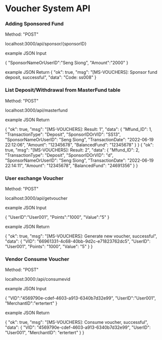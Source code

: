 # Voucher System API

### Adding Sponsored Fund
Method: "POST"

localhost:3000/api/sponsor/{sponsorID}

example JSON Input

{
"SponsorNameOrUserID":"Seng Siong",
"Amount":"2000"
}

example JSON Return
{
"ok": true,
"msg": "[MS-VOUCHERS]: Sponsor fund deposit, successful",
"data": "Code: ss008"
}


### List Deposit/Withdrawal from MasterFund table
Method: "POST"

localhost:3000/api/masterfund

example JSON Return

{
"ok": true,
"msg": "[MS-VOUCHERS]: Result: 1",
"data": {
"Mfund_ID": 1,
"TransactionType": "Deposit",
"SponsorIDOrVID": "SS13",
"SponsorNameOrUserID": "Seng Siong",
"TransactionDate": "2022-06-19 22:12:06",
"Amount": "12345678",
"BalancedFund": "12345678"
}
}
{
"ok": true,
"msg": "[MS-VOUCHERS]: Result: 2",
"data": {
"Mfund_ID": 2,
"TransactionType": "Deposit",
"SponsorIDOrVID": "d",
"SponsorNameOrUserID": "Seng Siong",
"TransactionDate": "2022-06-19 22:14:11",
"Amount": "12345678",
"BalancedFund": "24691356"
}
}

### User exchange Voucher
Method: "POST"

localhost:3000/api/getvoucher

example JSON Input

{
"UserID":"User001",
"Points":"1000",
"Value":"5"
}

example JSON Return

{
"ok": true,
"msg": "[MS-VOUCHERS]: Generate new voucher, successful",
"data": {
"VID": "66961331-4c68-40bb-9d2c-e71823762dc5",
"UserID": "User001",
"Points": "1000",
"Value": "5"
}
}

### Vendor Consume Voucher
Method: "POST"

localhost:3000:/api/consumevid

example JSON Input

{
"VID":"4569790e-cdef-4603-a913-6340b7d32e99",
"UserID":"User001",
"MerchantID":"ertertert"
}

example JSON Return

{
"ok": true,
"msg": "[MS-VOUCHERS]: Consume voucher, successful",
"data": {
"VID": "4569790e-cdef-4603-a913-6340b7d32e99",
"UserID": "User001",
"MerchantID": "ertertert"
}
}